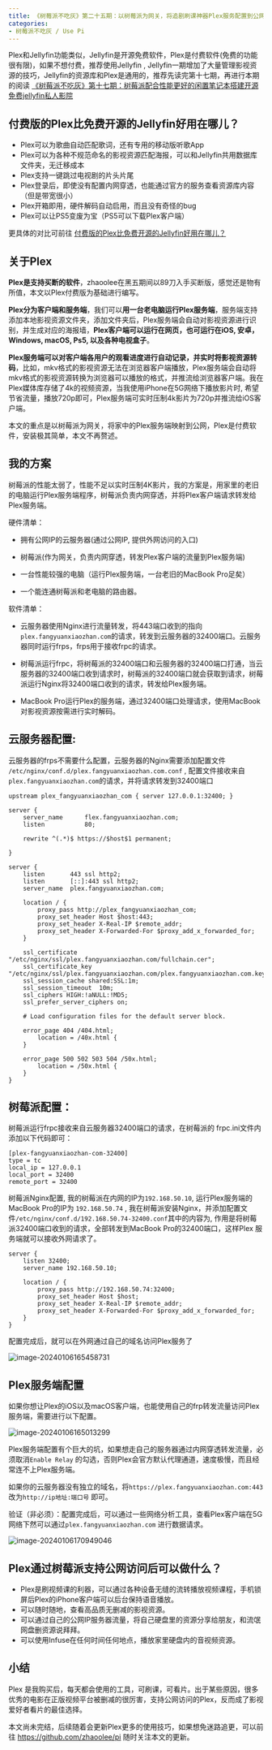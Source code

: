 ```yaml
---
title: 《树莓派不吃灰》第二十五期：以树莓派为网关，将追剧刷课神器Plex服务配置到公网
categories:
- 树莓派不吃灰 / Use Pi
---
```


Plex和Jellyfin功能类似，Jellyfin是开源免费软件，Plex是付费软件(免费的功能很有限)，如果不想付费，推荐使用Jellyfin , Jellyfin一期增加了大量管理影视资源的技巧，Jellyfin的资源库和Plex是通用的，推荐先读完第十七期，再进行本期的阅读 [《树莓派不吃灰》第十七期：树莓派配合性能更好的闲置笔记本搭建开源免费jellyfin私人影院](https://v2fy.com/p/2023-06-10-jellyfin-1686388142000/) 

## 付费版的Plex比免费开源的Jellyfin好用在哪儿？

- Plex可以为歌曲自动匹配歌词，还有专用的移动版听歌App
- Plex可以为各种不规范命名的影视资源匹配海报，可以和Jellyfin共用数据库文件夹，无迁移成本
- Plex支持一键跳过电视剧的片头片尾
- Plex登录后，即使没有配置内网穿透，也能通过官方的服务查看资源库内容（但是带宽很小）
- Plex开箱即用，硬件解码自动启用，而且没有奇怪的bug
- Plex可以让PS5变废为宝（PS5可以下载Plex客户端）

更具体的对比可前往 [付费版的Plex比免费开源的Jellyfin好用在哪儿？](https://v2fy.com/p/2023-12-04-20-27-09-plex/)

## 关于Plex

**Plex是支持买断的软件**，zhaoolee在黑五期间以89刀入手买断版，感觉还是物有所值，本文以Plex付费版为基础进行编写。

**Plex分为客户端和服务端**，我们可以**用一台老电脑运行Plex服务端**，服务端支持添加本地影视资源文件夹，添加文件夹后，Plex服务端会自动对影视资源进行识别，并生成对应的海报墙，**Plex客户端可以运行在网页，也可运行在iOS, 安卓，Windows, macOS, Ps5, 以及各种电视盒子**。

**Plex服务端可以对客户端各用户的观看进度进行自动记录，并实时将影视资源转码**，比如，mkv格式的影视资源无法在浏览器客户端播放，Plex服务端会自动将mkv格式的影视资源转换为浏览器可以播放的格式，并推流给浏览器客户端。我在Plex媒体库存储了4k的视频资源，当我使用iPhone在5G网络下播放影片时, 希望节省流量，播放720p即可，Plex服务端可实时压制4k影片为720p并推流给iOS客户端。

本文的重点是以树莓派为网关，将家中的Plex服务端映射到公网，Plex是付费软件，安装极其简单，本文不再赘述。

## 我的方案

树莓派的性能太弱了，性能不足以实时压制4K影片，我的方案是，用家里的老旧的电脑运行Plex服务端程序，树莓派负责内网穿透，并将Plex客户端请求转发给Plex服务端。

硬件清单：

- 拥有公网IP的云服务器(通过公网IP, 提供外网访问的入口)

- 树莓派(作为网关，负责内网穿透，转发Plex客户端的流量到Plex服务端)

- 一台性能较强的电脑（运行Plex服务端，一台老旧的MacBook Pro足矣）

- 一个能连通树莓派和老电脑的路由器。

软件清单：

- 云服务器使用Nginx进行流量转发，将443端口收到的指向`plex.fangyuanxiaozhan.com`的请求，转发到云服务器的32400端口。云服务器同时运行frps，frps用于接收frpc的请求。

- 树莓派运行frpc，将树莓派的32400端口和云服务器的32400端口打通，当云服务器的32400端口收到请求时，树莓派的32400端口就会获取到请求，树莓派运行Nginx将32400端口收到的请求，转发给Plex服务端。

- MacBook Pro运行Plex的服务端，通过32400端口处理请求，使用MacBook对影视资源按需进行实时解码。


## 云服务器配置:

云服务器的frps不需要什么配置，云服务器的Nginx需要添加配置文件 `/etc/nginx/conf.d/plex.fangyuanxiaozhan.com.conf` , 配置文件接收来自`plex.fangyuanxiaozhan.com`的请求，并将请求转发到32400端口 
```
upstream plex_fangyuanxiaozhan_com { server 127.0.0.1:32400; }

server {
    server_name      flex.fangyuanxiaozhan.com;
    listen           80;

    rewrite ^(.*)$ https://$host$1 permanent;

}

server {
    listen       443 ssl http2;
    listen       [::]:443 ssl http2;
    server_name  plex.fangyuanxiaozhan.com;

    location / {
        proxy_pass http://plex_fangyuanxiaozhan_com;
        proxy_set_header Host $host:443;
        proxy_set_header X-Real-IP $remote_addr;
        proxy_set_header X-Forwarded-For $proxy_add_x_forwarded_for;
    }

    ssl_certificate "/etc/nginx/ssl/plex.fangyuanxiaozhan.com/fullchain.cer";
    ssl_certificate_key "/etc/nginx/ssl/plex.fangyuanxiaozhan.com/plex.fangyuanxiaozhan.com.key";
    ssl_session_cache shared:SSL:1m;
    ssl_session_timeout  10m;
    ssl_ciphers HIGH:!aNULL:!MD5;
    ssl_prefer_server_ciphers on;

    # Load configuration files for the default server block.

    error_page 404 /404.html;
        location = /40x.html {
    }

    error_page 500 502 503 504 /50x.html;
        location = /50x.html {
    }
}
```


## 树莓派配置：

树莓派运行frpc接收来自云服务器32400端口的请求，在树莓派的 frpc.ini文件内添加以下代码即可：

```
[plex-fangyuanxiaozhan-com-32400]
type = tc
local_ip = 127.0.0.1
local_port = 32400
remote_port = 32400
```

树莓派Nginx配置, 我的树莓派在内网的IP为`192.168.50.10`, 运行Plex服务端的MacBook Pro的IP为 `192.168.50.74` , 我在树莓派安装Nginx，并添加配置文件`/etc/nginx/conf.d/192.168.50.74-32400.conf`其中的内容为, 作用是将树莓派32400端口收到的请求，全部转发到MacBook Pro的32400端口，这样Plex 服务端就可以接收外网请求了。
```
server {
    listen 32400;
    server_name 192.168.50.10;
    
    location / {
        proxy_pass http://192.168.50.74:32400;
        proxy_set_header Host $host;
        proxy_set_header X-Real-IP $remote_addr;
        proxy_set_header X-Forwarded-For $proxy_add_x_forwarded_for;
    }
}

```

配置完成后，就可以在外网通过自己的域名访问Plex服务了

![image-20240106165458731](https://cdn.fangyuanxiaozhan.com/assets/1704531301622X8wzYPci.png)

## Plex服务端配置

如果你想让Plex的iOS以及macOS客户端，也能使用自己的frp转发流量访问Plex服务端，需要进行以下配置。

![image-20240106165013299](https://cdn.fangyuanxiaozhan.com/assets/1704531014980BMccQC60.png)

Plex服务端配置有个巨大的坑，如果想走自己的服务器通过内网穿透转发流量，必须取消`Enable Relay` 的勾选，否则Plex会官方默认代理通道，速度极慢，而且经常连不上Plex服务端。

如果你的云服务器没有独立的域名，将`https://plex.fangyuanxiaozhan.com:443` 改为`http://ip地址:端口号` 即可。

验证（非必须）：配置完成后，可以通过一些网络分析工具，查看Plex客户端在5G网络下然可以通过`plex.fangyuanxiaozhan.com` 进行数据请求。

![image-20240106170949046](https://cdn.fangyuanxiaozhan.com/assets/1704532190834r1PsktAY.png)

## Plex通过树莓派支持公网访问后可以做什么？

- Plex是刷视频课的利器，可以通过各种设备无缝的流转播放视频课程，手机锁屏后Plex的iPhone客户端可以后台保持语音播放。
- 可以随时随地，查看高品质无删减的影视资源。
- 可以通过自己的公网IP服务器流量，将自己硬盘里的资源分享给朋友，和流氓网盘删资源说拜拜。
- 可以使用Infuse在任何时间任何地点，播放家里硬盘内的音视频资源。


## 小结

Plex 是我购买后，每天都会使用的工具，可刷课，可看片。出于某些原因，很多优秀的电影在正版视频平台被删减的很厉害，支持公网访问的Plex，反而成了影视爱好者看片的最佳选择。

本文尚未完结，后续随着会更新Plex更多的使用技巧，如果想免迷路追更，可以前往 https://github.com/zhaoolee/pi 随时关注本文的更新。



